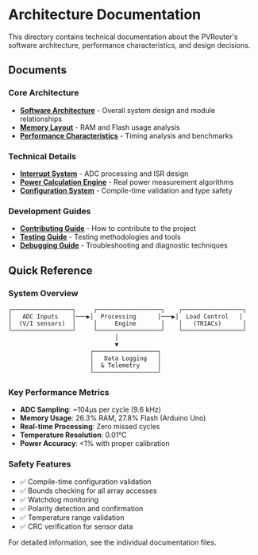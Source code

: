 # Architecture Documentation

This directory contains technical documentation about the PVRouter's software architecture, performance characteristics, and design decisions.

## Documents

### Core Architecture
- **[Software Architecture](architecture.md)** - Overall system design and module relationships
- **[Memory Layout](memory-layout.md)** - RAM and Flash usage analysis
- **[Performance Characteristics](performance.md)** - Timing analysis and benchmarks

### Technical Details
- **[Interrupt System](interrupts.md)** - ADC processing and ISR design
- **[Power Calculation Engine](power-calculation.md)** - Real power measurement algorithms
- **[Configuration System](configuration.md)** - Compile-time validation and type safety

### Development Guides
- **[Contributing Guide](contributing.md)** - How to contribute to the project
- **[Testing Guide](testing.md)** - Testing methodologies and tools
- **[Debugging Guide](debugging.md)** - Troubleshooting and diagnostic techniques

## Quick Reference

### System Overview
```
┌─────────────────┐     ┌──────────────────┐    ┌─────────────────┐
│   ADC Inputs    │───▶│  Processing      │───▶│  Load Control   │
│  (V/I sensors)  │     │     Engine       │    │   (TRIACs)      │
└─────────────────┘     └──────────────────┘    └─────────────────┘
                              │
                              ▼
                       ┌──────────────────┐
                       │   Data Logging   │
                       │  & Telemetry     │
                       └──────────────────┘
```

### Key Performance Metrics
- **ADC Sampling**: ~104μs per cycle (9.6 kHz)
- **Memory Usage**: 26.3% RAM, 27.8% Flash (Arduino Uno)
- **Real-time Processing**: Zero missed cycles
- **Temperature Resolution**: 0.01°C
- **Power Accuracy**: <1% with proper calibration

### Safety Features
- ✅ Compile-time configuration validation
- ✅ Bounds checking for all array accesses
- ✅ Watchdog monitoring
- ✅ Polarity detection and confirmation
- ✅ Temperature range validation
- ✅ CRC verification for sensor data

For detailed information, see the individual documentation files.
